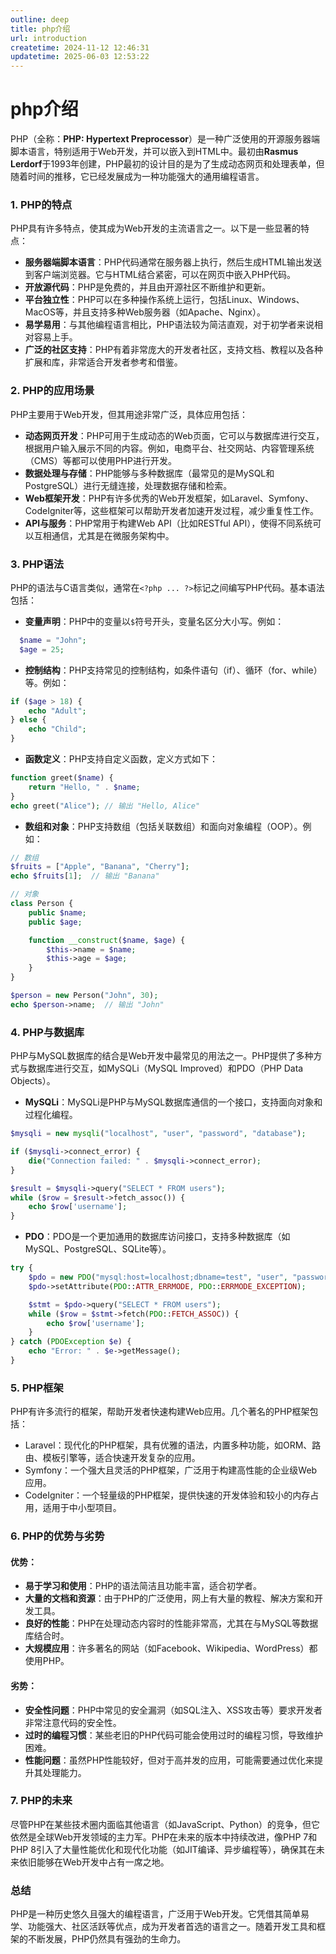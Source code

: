 ```yaml
---
outline: deep
title: php介绍
url: introduction
createtime: 2024-11-12 12:46:31
updatetime: 2025-06-03 12:53:22
---
```


# php介绍

PHP（全称：**PHP: Hypertext Preprocessor**）是一种广泛使用的开源服务器端脚本语言，特别适用于Web开发，并可以嵌入到HTML中。最初由**Rasmus Lerdorf**于1993年创建，PHP最初的设计目的是为了生成动态网页和处理表单，但随着时间的推移，它已经发展成为一种功能强大的通用编程语言。

### 1. PHP的特点
PHP具有许多特点，使其成为Web开发的主流语言之一。以下是一些显著的特点：

- **服务器端脚本语言**：PHP代码通常在服务器上执行，然后生成HTML输出发送到客户端浏览器。它与HTML结合紧密，可以在网页中嵌入PHP代码。
- **开放源代码**：PHP是免费的，并且由开源社区不断维护和更新。
- **平台独立性**：PHP可以在多种操作系统上运行，包括Linux、Windows、MacOS等，并且支持多种Web服务器（如Apache、Nginx）。
- **易学易用**：与其他编程语言相比，PHP语法较为简洁直观，对于初学者来说相对容易上手。
- **广泛的社区支持**：PHP有着非常庞大的开发者社区，支持文档、教程以及各种扩展和库，非常适合开发者参考和借鉴。

### 2. PHP的应用场景
PHP主要用于Web开发，但其用途非常广泛，具体应用包括：
- **动态网页开发**：PHP可用于生成动态的Web页面，它可以与数据库进行交互，根据用户输入展示不同的内容。例如，电商平台、社交网站、内容管理系统（CMS）等都可以使用PHP进行开发。
- **数据处理与存储**：PHP能够与多种数据库（最常见的是MySQL和PostgreSQL）进行无缝连接，处理数据存储和检索。
- **Web框架开发**：PHP有许多优秀的Web开发框架，如Laravel、Symfony、CodeIgniter等，这些框架可以帮助开发者加速开发过程，减少重复性工作。
- **API与服务**：PHP常用于构建Web API（比如RESTful API），使得不同系统可以互相通信，尤其是在微服务架构中。

### 3. PHP语法
PHP的语法与C语言类似，通常在`<?php ... ?>`标记之间编写PHP代码。基本语法包括：
- **变量声明**：PHP中的变量以`$`符号开头，变量名区分大小写。例如：
```php
  $name = "John";
  $age = 25;
```

- **控制结构**：PHP支持常见的控制结构，如条件语句（if）、循环（for、while）等。例如：
```php
if ($age > 18) {
    echo "Adult";
} else {
    echo "Child";
}
```  

- **函数定义**：PHP支持自定义函数，定义方式如下：
```php
function greet($name) {
    return "Hello, " . $name;
}
echo greet("Alice"); // 输出 "Hello, Alice"
```

- **数组和对象**：PHP支持数组（包括关联数组）和面向对象编程（OOP）。例如：
```php
// 数组
$fruits = ["Apple", "Banana", "Cherry"];
echo $fruits[1];  // 输出 "Banana"

// 对象
class Person {
    public $name;
    public $age;

    function __construct($name, $age) {
        $this->name = $name;
        $this->age = $age;
    }
}

$person = new Person("John", 30);
echo $person->name;  // 输出 "John"
```

### 4. PHP与数据库
PHP与MySQL数据库的结合是Web开发中最常见的用法之一。PHP提供了多种方式与数据库进行交互，如MySQLi（MySQL Improved）和PDO（PHP Data Objects）。

- **MySQLi**：MySQLi是PHP与MySQL数据库通信的一个接口，支持面向对象和过程化编程。
```php
$mysqli = new mysqli("localhost", "user", "password", "database");

if ($mysqli->connect_error) {
    die("Connection failed: " . $mysqli->connect_error);
}

$result = $mysqli->query("SELECT * FROM users");
while ($row = $result->fetch_assoc()) {
    echo $row['username'];
}
```

- **PDO**：PDO是一个更加通用的数据库访问接口，支持多种数据库（如MySQL、PostgreSQL、SQLite等）。
```php
try {
    $pdo = new PDO("mysql:host=localhost;dbname=test", "user", "password");
    $pdo->setAttribute(PDO::ATTR_ERRMODE, PDO::ERRMODE_EXCEPTION);

    $stmt = $pdo->query("SELECT * FROM users");
    while ($row = $stmt->fetch(PDO::FETCH_ASSOC)) {
        echo $row['username'];
    }
} catch (PDOException $e) {
    echo "Error: " . $e->getMessage();
}
```

### 5. PHP框架
PHP有许多流行的框架，帮助开发者快速构建Web应用。几个著名的PHP框架包括：

* Laravel：现代化的PHP框架，具有优雅的语法，内置多种功能，如ORM、路由、模板引擎等，适合快速开发复杂的应用。
* Symfony：一个强大且灵活的PHP框架，广泛用于构建高性能的企业级Web应用。
* CodeIgniter：一个轻量级的PHP框架，提供快速的开发体验和较小的内存占用，适用于中小型项目。
  
### 6. PHP的优势与劣势
#### 优势：
* **易于学习和使用**：PHP的语法简洁且功能丰富，适合初学者。
* **大量的文档和资源**：由于PHP的广泛使用，网上有大量的教程、解决方案和开发工具。
* **良好的性能**：PHP在处理动态内容时的性能非常高，尤其在与MySQL等数据库结合时。
* **大规模应用**：许多著名的网站（如Facebook、Wikipedia、WordPress）都使用PHP。

#### 劣势：
* **安全性问题**：PHP中常见的安全漏洞（如SQL注入、XSS攻击等）要求开发者非常注意代码的安全性。
* **过时的编程习惯**：某些老旧的PHP代码可能会使用过时的编程习惯，导致维护困难。
* **性能问题**：虽然PHP性能较好，但对于高并发的应用，可能需要通过优化来提升其处理能力。

### 7. PHP的未来
尽管PHP在某些技术圈内面临其他语言（如JavaScript、Python）的竞争，但它依然是全球Web开发领域的主力军。PHP在未来的版本中持续改进，像PHP 7和PHP 8引入了大量性能优化和现代化功能（如JIT编译、异步编程等），确保其在未来依旧能够在Web开发中占有一席之地。

### 总结
PHP是一种历史悠久且强大的编程语言，广泛用于Web开发。它凭借其简单易学、功能强大、社区活跃等优点，成为开发者首选的语言之一。随着开发工具和框架的不断发展，PHP仍然具有强劲的生命力。